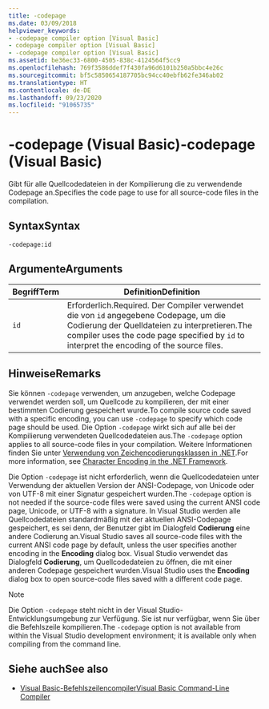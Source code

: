 ```yaml
---
title: -codepage
ms.date: 03/09/2018
helpviewer_keywords:
- -codepage compiler option [Visual Basic]
- codepage compiler option [Visual Basic]
- -codepage compiler option [Visual Basic]
ms.assetid: be36ec33-6800-4505-838c-4124564f5cc9
ms.openlocfilehash: 769f3586ddef7f430fa96d6101b250a5bbc4e26c
ms.sourcegitcommit: bf5c5850654187705bc94cc40ebfb62fe346ab02
ms.translationtype: HT
ms.contentlocale: de-DE
ms.lasthandoff: 09/23/2020
ms.locfileid: "91065735"
---
```

# <a name="-codepage-visual-basic"></a><span data-ttu-id="10bdc-102">-codepage (Visual Basic)</span><span class="sxs-lookup"><span data-stu-id="10bdc-102">-codepage (Visual Basic)</span></span>

<span data-ttu-id="10bdc-103">Gibt für alle Quellcodedateien in der Kompilierung die zu verwendende Codepage an.</span><span class="sxs-lookup"><span data-stu-id="10bdc-103">Specifies the code page to use for all source-code files in the compilation.</span></span>  
  
## <a name="syntax"></a><span data-ttu-id="10bdc-104">Syntax</span><span class="sxs-lookup"><span data-stu-id="10bdc-104">Syntax</span></span>  
  
```console  
-codepage:id  
```  
  
## <a name="arguments"></a><span data-ttu-id="10bdc-105">Argumente</span><span class="sxs-lookup"><span data-stu-id="10bdc-105">Arguments</span></span>  
  
|<span data-ttu-id="10bdc-106">Begriff</span><span class="sxs-lookup"><span data-stu-id="10bdc-106">Term</span></span>|<span data-ttu-id="10bdc-107">Definition</span><span class="sxs-lookup"><span data-stu-id="10bdc-107">Definition</span></span>|  
|---|---|  
|`id`|<span data-ttu-id="10bdc-108">Erforderlich.</span><span class="sxs-lookup"><span data-stu-id="10bdc-108">Required.</span></span> <span data-ttu-id="10bdc-109">Der Compiler verwendet die von `id` angegebene Codepage, um die Codierung der Quelldateien zu interpretieren.</span><span class="sxs-lookup"><span data-stu-id="10bdc-109">The compiler uses the code page specified by `id` to interpret the encoding of the source files.</span></span>|  
  
## <a name="remarks"></a><span data-ttu-id="10bdc-110">Hinweise</span><span class="sxs-lookup"><span data-stu-id="10bdc-110">Remarks</span></span>  

 <span data-ttu-id="10bdc-111">Sie können `-codepage` verwenden, um anzugeben, welche Codepage verwendet werden soll, um Quellcode zu kompilieren, der mit einer bestimmten Codierung gespeichert wurde.</span><span class="sxs-lookup"><span data-stu-id="10bdc-111">To compile source code saved with a specific encoding, you can use `-codepage` to specify which code page should be used.</span></span> <span data-ttu-id="10bdc-112">Die Option `-codepage` wirkt sich auf alle bei der Kompilierung verwendeten Quellcodedateien aus.</span><span class="sxs-lookup"><span data-stu-id="10bdc-112">The `-codepage` option applies to all source-code files in your compilation.</span></span> <span data-ttu-id="10bdc-113">Weitere Informationen finden Sie unter [Verwendung von Zeichencodierungsklassen in .NET](../../../standard/base-types/character-encoding.md).</span><span class="sxs-lookup"><span data-stu-id="10bdc-113">For more information, see [Character Encoding in the .NET Framework](../../../standard/base-types/character-encoding.md).</span></span>  
  
 <span data-ttu-id="10bdc-114">Die Option `-codepage` ist nicht erforderlich, wenn die Quellcodedateien unter Verwendung der aktuellen Version der ANSI-Codepage, von Unicode oder von UTF-8 mit einer Signatur gespeichert wurden.</span><span class="sxs-lookup"><span data-stu-id="10bdc-114">The `-codepage` option is not needed if the source-code files were saved using the current ANSI code page, Unicode, or UTF-8 with a signature.</span></span> <span data-ttu-id="10bdc-115">In Visual Studio werden alle Quellcodedateien standardmäßig mit der aktuellen ANSI-Codepage gespeichert, es sei denn, der Benutzer gibt im Dialogfeld **Codierung** eine andere Codierung an.</span><span class="sxs-lookup"><span data-stu-id="10bdc-115">Visual Studio saves all source-code files with the current ANSI code page by default, unless the user specifies another encoding in the **Encoding** dialog box.</span></span> <span data-ttu-id="10bdc-116">Visual Studio verwendet das Dialogfeld **Codierung**, um Quellcodedateien zu öffnen, die mit einer anderen Codepage gespeichert wurden.</span><span class="sxs-lookup"><span data-stu-id="10bdc-116">Visual Studio uses the **Encoding** dialog box to open source-code files saved with a different code page.</span></span>  
  
> [!NOTE]
> <span data-ttu-id="10bdc-117">Die Option `-codepage` steht nicht in der Visual Studio-Entwicklungsumgebung zur Verfügung. Sie ist nur verfügbar, wenn Sie über die Befehlszeile kompilieren.</span><span class="sxs-lookup"><span data-stu-id="10bdc-117">The `-codepage` option is not available from within the Visual Studio development environment; it is available only when compiling from the command line.</span></span>  
  
## <a name="see-also"></a><span data-ttu-id="10bdc-118">Siehe auch</span><span class="sxs-lookup"><span data-stu-id="10bdc-118">See also</span></span>

- [<span data-ttu-id="10bdc-119">Visual Basic-Befehlszeilencompiler</span><span class="sxs-lookup"><span data-stu-id="10bdc-119">Visual Basic Command-Line Compiler</span></span>](index.md)
